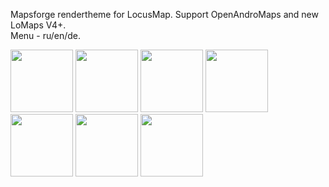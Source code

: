 Mapsforge rendertheme for LocusMap. Support OpenAndroMaps and new LoMaps V4+.<br>
Menu - ru/en/de.


<img src="https://user-images.githubusercontent.com/97698777/230924045-9ed6aad8-ba17-4eac-9bb8-96bd50de3d59.jpg" width="100"> <img src="https://user-images.githubusercontent.com/97698777/230924051-e675faac-d9c2-4d95-943a-8f16f7ff3590.jpg" width="100"> <img src="https://user-images.githubusercontent.com/97698777/230924054-8e94cfae-9b97-4c17-a06b-fbf986f77b0a.jpg" width="100"> <img src="https://user-images.githubusercontent.com/97698777/230924061-23227872-827b-4290-9407-7951243e0141.png" width="100"> <img src="https://user-images.githubusercontent.com/97698777/230924065-1315e456-e911-41e3-bd8c-174958edbfc9.png" width="100"> <img src="https://user-images.githubusercontent.com/97698777/230924071-bcf41b96-9b1b-4d77-a008-0319b8b96780.png" width="100"> <img src="https://user-images.githubusercontent.com/97698777/230924076-8a14224b-bf8a-4740-908e-94655e3f7b9c.png" width="100">
